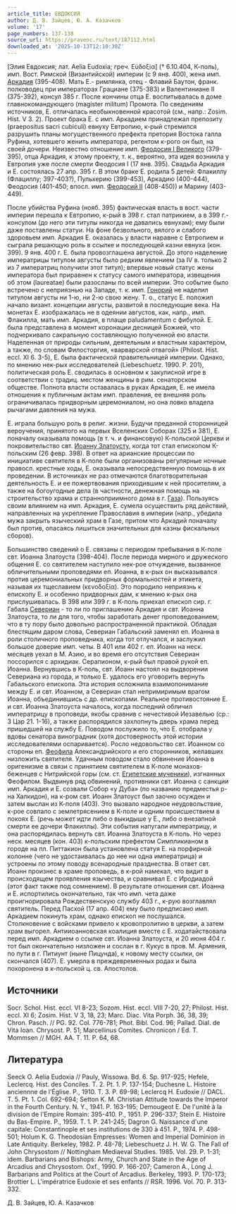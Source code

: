 ```yaml
---
article_title: ЕВДОКСИЯ
author: Д. В. Зайцев, Ю. А. Казачков
volume: '17'
page_numbers: 137-138
source_url: https://pravenc.ru/text/187112.html
downloaded_at: '2025-10-13T12:10:30Z'
---
```


[Элия Евдоксия; лат. Aelia Eudoxia; греч. Εὐδοξία] († 6.10.404, К-поль), имп. Вост. Римской (Византийской) империи (с 9 янв. 400), жена имп. [Аркадия](https://pravenc.ru/text/Аркадия.html) (395-408). Мать Е.- римлянка, отец - Флавий Баутон, франк. полководец при императорах Грациане (375-383) и Валентиниане II (375-392), консул 385 г. После кончины отца Е. воспитывалась в доме главнокомандующего (magister militum) Промота. По сведениям источников, Е. отличалась необыкновенной красотой (см., напр.: Zosim. Hist. V 3. 2). Проект брака Е. с имп. Аркадием принадлежал препозиту (praepositus sacri cubiculi) евнуху Евтропию, к-рый стремился разрушить планы могущественного префекта претория Востока галла Руфина, хотевшего женить императора, регентом к-рого он был, на своей дочери. Неизвестно отношение имп. [Феодосия I Великого](<https://pravenc.ru/text/Феодосия I Великого.html>) (379-395), отца Аркадия, к этому проекту, т. к., вероятно, эта идея возникла у Евтропия уже после смерти Феодосия I (17 янв. 395). Свадьба Аркадия и Е. состоялась 27 апр. 395 г. В этом браке Е. родила 5 детей: Флакиллу (Флациллу; 397-403?), Пульхерию (399-453), Аркадию (400-444), Феодосия (401-450; впосл. имп. [Феодосий II](<https://pravenc.ru/text/Феодосий II.html>) (408-450)) и Марину (403-449).

После убийства Руфина (нояб. 395) фактическая власть в вост. части империи перешла к Евтропию, к-рый в 398 г. стал патрикием, а в 399 г.- консулом (до него эти титулы никогда не давались евнухам); ему были даже поставлены статуи. На фоне безвольного, вялого и слабого здоровьем имп. Аркадия Е. оказалась у власти наравне с Евтропием и сыграла решающую роль в ссылке и последующей казни евнуха (кон. 399). 9 янв. 400 г. Е. была провозглашена августой. До этого наделение императрицы титулом августы было редким явлением (за IV в. только 2 из 7 императриц получили этот титул); впервые новый статус жены императора был приравнен к статусу самого императора, извещения об этом (laureatae) были разосланы по всей империи. Это событие было встречено с неприязнью на Западе, т. к. имп. [Гонорий](https://pravenc.ru/text/Гонорий.html) не наделил титулом августы ни 1-ю, ни 2-ю свою жену. Т. о., статус Е. положил начало визант. концепции августы, развитой в последующие века. На монетах Е. изображалась не в одеянии августов, как, напр., имп. Флакилла, мать имп. Аркадия, в плаще paludamentum с фибулой. Е. была представлена в момент коронации десницей Божией, что подчеркивало сакральную составляющую полученной ею власти. Наделенная от природы сильным, деятельным и властным характером, а также, по словам Филосторгия, «варварской отвагой» (Philost. Hist. eccl. XI 6. 3-5), Е. была фактической правительницей империи. Однако, по мнению нек-рых исследователей (Liebeschuetz. 1990. P. 201), политическая роль Е. сводилась в основном к закулисной игре в соответствии с традиц. местом женщины в рим. сенаторском обществе. Полнота власти оставалась в руках Аркадия, Е. не имела отношения к публичным актам имп. правления, ее внешняя роль ограничивалась придворным церемониалом, но она ловко владела рычагами давления на мужа.

Е. играла большую роль в религ. жизни. Будучи преданной сторонницей вероучения, принятого на первых Вселенских Соборах (325 и 381), Е. поначалу оказывала помощь (в т. ч. и финансовую) К-польской Церкви и покровительство свт. [Иоанну Златоусту](<https://pravenc.ru/text/Иоанну Златоусту.html>), когда тот стал епископом К-польским (26 февр. 398). В ответ на арианские процессии по инициативе святителя в К-поле были организованы регулярные ночные правосл. крестные ходы, Е. оказывала непосредственную помощь в их проведении. В источниках не раз отмечаются благотворительная деятельность Е. и ее пожертвования приходившим к ней просителям, а также на богоугодные дела (в частности, денежная помощь на строительство храма и странноприимного дома в г. [Газа](https://pravenc.ru/text/Газа.html)). Пользуясь своим влиянием на имп. Аркадия, Е. сумела осуществить ряд действий, направленных на укрепление Православия в империи (напр., убедила мужа закрыть языческий храм в Газе, притом что Аркадий поначалу был против, опасаясь лишиться значительных для казны фискальных сборов).

Большинство сведений о Е. связаны с периодом пребывания в К-поле свт. Иоанна Златоуста (398-404). После периода мирного и дружеского общения Е. со святителем наступило нек-рое отчуждение, вызванное обличительными проповедями еп. Иоанна, в к-рых он высказывался против церемониальных придворных формальностей и этикета, называя их тщеславием (κενοδοξία). Это породило неприязнь к епископу Е. и особенно придворных дам, к мнению к-рых она прислушивалась. В 398 или 399 г. в К-поль приехал епископ сир. г. Габала [Севериан](https://pravenc.ru/text/Севериан.html) - то ли по приглашению Аркадия и свт. Иоанна Златоуста, то ли для того, чтобы заработать денег проповедованием, что в ту пору было довольно распространенной практикой. Обладая блестящим даром слова, Севериан Габальский заменял еп. Иоанна в роли столичного проповедника, когда тот отлучался, и заслужил большое доверие имп. четы. В 401 или 402 г. еп. Иоанн на неск. месяцев уехал в М. Азию, и во время его отсутствия Севериан поссорился с архидиак. Серапионом, к-рый был правой рукой еп. Иоанна. Вернувшись в К-поль, свт. Иоанн настоял на выдворении Севериана из города, и только Е. удалось его уговорить вернуть Габальского епископа. Эта история осложнила взаимопонимание между Е. и свт. Иоанном, а Севериан стал непримиримым врагом Иоанна, объединившись с др. епископами. Реальное противостояние Е. и свт. Иоанна Златоуста началось, когда последний обличил императрицу в проповеди, якобы сравнив с нечестивой Иезавелью (ср.: 3 Цар 21. 1-16), а также распорядился захлопнуть дверь храма перед пришедшей на службу Е. Поводом послужило то, что Е. отобрала у вдовы сенатора виноградник (хотя достоверность этой истории исследователями оспаривается). Росло недовольство свт. Иоанном со стороны еп. [Феофила](https://pravenc.ru/text/Феофил.html) Александрийского и его сторонников, желавших низложить святителя. Удачным поводом стало обвинение Иоанна в оригенизме в связи с принятием святителем в К-поле монахов-беженцев с Нитрийской горы (см. ст. [Египетские мученики](<https://pravenc.ru/text/Египетские мученики.html>)), изгнанных Феофилом. Выдвинув ряд обвинений, противники свт. Иоанна с санкции имп. Аркадия и Е. созвали Собор «у Дуба» (по названию предместья р-на Халкидон), на к-ром свт. Иоанн Златоуст был заочно осужден и затем выслан из К-поля (403). Это вызвало народное неудовольствие, к-рое совпало с землетрясением в К-поле и одним происшествием в покоях Е. (речь может идти либо о выкидыше у Е., либо о внезапной смерти ее дочери Флакиллы). Эти события напугали императрицу, и она распорядилась вернуть свт. Иоанна Златоуста в К-поль. Но через неск. месяцев (кон. 403) к-польским префектом Симпликианом в городе на пл. Питтакион была установлена статуя Е. на порфирной колонне (чего не удостаивалась до нее ни одна императрица) и устроены по этому поводу всенародные празднества. В ответ свт. Иоанн произнес в храме проповедь, в к-рой намекал, что видит в происходящем проявления язычества, и сравнивал Е. с Иродиадой (этот факт также под сомнением). В результате отношения свт. Иоанна и Е. испортились окончательно, так что имп. чета даже проигнорировала Рождественскую службу 403 г., к-рую возглавлял святитель. Перед Пасхой (17 апр. 404) ему было предписано имп. Аркадием покинуть храм, однако епископ не послушался. Столкновение с войсками привело к кровопролитию в церкви, а затем храм выгорел. Антииоанновская коалиция вместе с Е. ходатайствовала перед имп. Аркадием о ссылке свт. Иоанна Златоуста, и 20 июня 404 г. тот был окончательно низложен и сослан в г. Кукус в пров. М. Армения, по пути в г. Питиунт (ныне Пицунда), к новому месту ссылки, он скончался (407). Е. умерла в преждевременных родах и была похоронена в к-польской ц. св. Апостолов.

## Источники

Socr. Schol. Hist. eccl. VI 8-23; Sozom. Hist. eccl. VIII 7-20, 27; Philost. Hist. eccl. XI 6; Zosim. Hist. V 3, 18, 23; Marc. Diac. Vita Porph. 36, 38, 39; Chron. Pasch. // PG. 92. Col. 776-781; Phot. Bibl. Cod. 96; Pallad. Dial. de Vita Ioan. Chrysost. P. 51; Marcellinus Comites. Chronicon / Ed. T. Mommsen // MGH. AA. T. 11. P. 64, 68.

## Литература

Seeck O. Aelia Eudoxia // Pauly, Wissowa. Bd. 6. Sp. 917-925; Hefele, Leclercq. Hist. des Conciles. T. 2. Pt. 1. P. 137-154; Duchesne L. Histoire anciennne de l'Église. P., 1910. T. 3. P. 69-98; Leclercq H. Eudoxie // DACL. T. 5. Pt. 1. Col. 692-694; Setton K. M. Christian Attitude towards the Imperor in the Fourth Century. N. Y., 1941. P. 163-195; Demougeot E. De l'unité à la division de l'Empire Romain: 395-410. P., 1951. P. 296-337; Stein E. Histoire du Bas-Empire. P., 1959. T. 1. P. 241-245; Dagron G. Naissance d'une capitale: Constantinople et ses institutions de 330 à 451. P., 1974. P. 498-501; Holum K. G. Theodosian Empresses: Women and Imperial Dominion in Late Antiquity. Berkeley, 1982. P. 48-78; Liebeschuetz J. H. W. G. The Fall of John Chrysostom // Nottingham Mediaeval Studies. 1985. Vol. 29. P. 1-31; idem. Barbarians and Bishops: Army, Church and State in the Age of Arcadius and Chrysostom. Oxf., 1990. P. 166-207; Cameron A., Long J. Barbarians and Politics at the Court of Arcadius. Berkeley, 1993. P. 170-173; Brottier L. L'impératrice Eudoxie et ses enfants // RSR. 1996. Vol. 70. P. 313-332.

Д. В. Зайцев, Ю. А. Казачков

